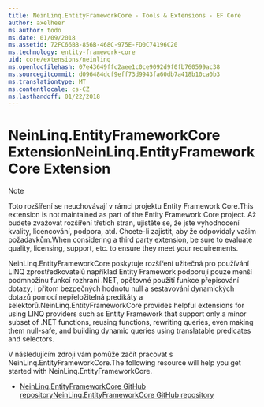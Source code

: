```yaml
---
title: NeinLinq.EntityFrameworkCore - Tools & Extensions - EF Core
author: axelheer
ms.author: todo
ms.date: 01/09/2018
ms.assetid: 72FC66BB-856B-468C-975E-FD0C74196C20
ms.technology: entity-framework-core
uid: core/extensions/neinlinq
ms.openlocfilehash: 07e43649ffc2aee1c0ce9092d9f0fb760599ac38
ms.sourcegitcommit: d096484dcf9eff73d9943fa60db7a418b10ca0b3
ms.translationtype: MT
ms.contentlocale: cs-CZ
ms.lasthandoff: 01/22/2018
---
```

# <a name="neinlinqentityframeworkcore-extension"></a><span data-ttu-id="274ad-102">NeinLinq.EntityFrameworkCore Extension</span><span class="sxs-lookup"><span data-stu-id="274ad-102">NeinLinq.EntityFrameworkCore Extension</span></span>

> [!NOTE]  
> <span data-ttu-id="274ad-103">Toto rozšíření se neuchovávají v rámci projektu Entity Framework Core.</span><span class="sxs-lookup"><span data-stu-id="274ad-103">This extension is not maintained as part of the Entity Framework Core project.</span></span> <span data-ttu-id="274ad-104">Až budete zvažovat rozšíření třetích stran, ujistěte se, že jste vyhodnocení kvality, licencování, podpora, atd. Chcete-li zajistit, aby že odpovídaly vašim požadavkům.</span><span class="sxs-lookup"><span data-stu-id="274ad-104">When considering a third party extension, be sure to evaluate quality, licensing, support, etc. to ensure they meet your requirements.</span></span>

<span data-ttu-id="274ad-105">NeinLinq.EntityFrameworkCore poskytuje rozšíření užitečná pro používání LINQ zprostředkovatelů například Entity Framework podporují pouze menší podmnožinu funkcí rozhraní .NET, opětovné použití funkce přepisování dotazy, i přitom bezpečných hodnotu null a sestavování dynamických dotazů pomocí nepřeložitelná predikáty a selektorů.</span><span class="sxs-lookup"><span data-stu-id="274ad-105">NeinLinq.EntityFrameworkCore provides helpful extensions for using LINQ providers such as Entity Framework that support only a minor subset of .NET functions, reusing functions, rewriting queries, even making them null-safe, and building dynamic queries using translatable predicates and selectors.</span></span>

<span data-ttu-id="274ad-106">V následujícím zdroji vám pomůže začít pracovat s NeinLinq.EntityFrameworkCore.</span><span class="sxs-lookup"><span data-stu-id="274ad-106">The following resource will help you get started with NeinLinq.EntityFrameworkCore.</span></span>
* [<span data-ttu-id="274ad-107">NeinLinq.EntityFrameworkCore GitHub repository</span><span class="sxs-lookup"><span data-stu-id="274ad-107">NeinLinq.EntityFrameworkCore GitHub repository</span></span>](https://github.com/axelheer/nein-linq/)
